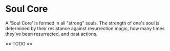 # Soul Core

A 'Soul Core' is formed in all "strong" souls. The strength of one's soul is determined by their resistance against resurrection magic, how many times they've been resurrected, and past actions.

== TODO ==
